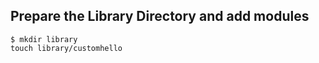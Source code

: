 
## Prepare the Library Directory and add modules

```shell
$ mkdir library
touch library/customhello
```